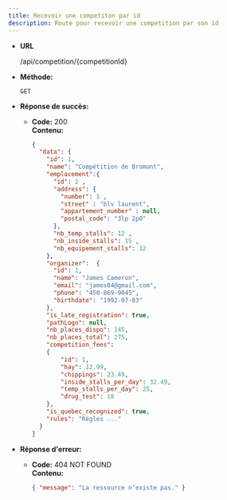 ```yaml
---
title: Recevoir une competiton par id
description: Route pour recevoir une competition par son id
---
```


* **URL**

  /api/competition/{competitionId}

* **Méthode:**
  
  `GET`

* **Réponse de succès:**
  
  * **Code:** 200 <br />
    **Contenu:** 
    ```json
    {
      "data": {
        "id": 1,
        "name": "Compétition de Bromont",
        "emplacement":{
          "id": 2 ,
          "address": {
            "number": 1 ,
            "street" : "blv laurent",
            "appartement_number" : null,
            "postal_code": "3lp 2p0"
          },
          "nb_temp_stalls": 12 ,
          "nb_inside_stalls": 15 ,
          "nb_equipement_stalls": 12 
        },
        "organizer":  {
          "id": 1,
          "name": "James Cameron",
          "email": "james04@gmail.com",
          "phone": "450-869-9045",
          "birthdate": "1992-07-03" 
        },
        "is_late_registration": true,
        "pathLogo": null,
        "nb_places_dispo": 145,
        "nb_places_total": 275,
        "competition_fees": 
        {
            "id": 1,
            "hay": 12.99,
            "chippings": 23.49,
            "inside_stalls_per_day": 32.49,
            "temp_stalls_per_day": 25,
            "drug_test": 18
        },
        "is_quebec_recognized": true,
        "rules": "Règles ..."
      }       
    }
    ```

* **Réponse d'erreur:**

  * **Code:** 404 NOT FOUND <br />
    **Contenu:** 
    ```json
    { "message": "La ressource n’existe pas." }
    ```
